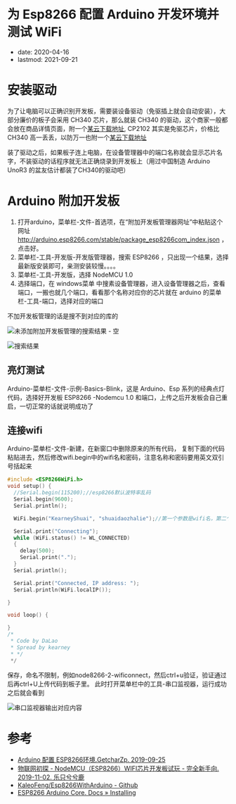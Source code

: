 # 为 Esp8266 配置 Arduino 开发环境并测试 WiFi
- date: 2020-04-16
- lastmod: 2021-09-21

# 安装驱动

为了让电脑可以正确识别开发板，需要装设备驱动（免驱插上就会自动安装），大部分廉价的板子会采用 CH340 芯片，那么就装 CH340 的驱动，这个商家一般都会放在商品详情页面，附一个[某云下载地址](https://pan.baidu.com/s/1dGXBNxB), CP2102 其实是免驱芯片，价格比 CH340 高一丢丢，以防万一也附一个[某云下载地址](https://pan.baidu.com/s/1dF6iiS5)

装了驱动之后，如果板子连上电脑，在设备管理器中的端口名称就会显示芯片名字，不装驱动的话程序就无法正确烧录到开发板上（用过中国制造 Arduino UnoR3 的盆友估计都装了CH340的驱动吧）


# Arduino 附加开发板

1. 打开arduino，菜单栏-文件-首选项，在“附加开发板管理器网址”中粘贴这个网址
http://arduino.esp8266.com/stable/package_esp8266com_index.json ，点击好。
2. 菜单栏-工具-开发版-开发版管理器，搜索 ESP8266 ，只出现一个结果，选择最新版安装即可，亲测安装较慢。。。。
3. 菜单栏-工具-开发版，选择 NodeMCU 1.0
4. 选择端口，在 windows菜单 中搜素设备管理器，进入设备管理器之后，查看端口，一搬也就几个端口，看看那个名称对应你的芯片就在 arduino 的菜单栏-工具-端口，选择对应的端口

不加开发板管理的话是搜不到对应的库的

![未添加附加开发板管理的搜索结果 - 空](https://img-blog.csdnimg.cn/20210111180134449.png?x-oss-process=image/watermark,type_ZmFuZ3poZW5naGVpdGk,shadow_10,text_aHR0cHM6Ly9ibG9nLmNzZG4ubmV0L3dlaXhpbl80MzAzMTA5Mg==,size_16,color_FFFFFF,t_70)

![搜索结果](https://img-blog.csdnimg.cn/20210111180254608.png?x-oss-process=image/watermark,type_ZmFuZ3poZW5naGVpdGk,shadow_10,text_aHR0cHM6Ly9ibG9nLmNzZG4ubmV0L3dlaXhpbl80MzAzMTA5Mg==,size_16,color_FFFFFF,t_70)

## 亮灯测试

Arduino-菜单栏-文件-示例-Basics-Blink，这是 Arduino、Esp 系列的经典点灯代码，选择好开发板 ESP8266 -Nodemcu 1.0 和端口，上传之后开发板会自己重启，一切正常的话就说明成功了

## 连接wifi

Arduino-菜单栏-文件-新建，在新窗口中删除原来的所有代码，
复制下面的代码粘贴进去，然后修改wifi.begin中的wifi名和密码，注意名称和密码要用英文双引号括起来

```c
#include <ESP8266WiFi.h>
void setup() {
  //Serial.begin(115200);//esp8266默认波特率乱码
  Serial.begin(9600);
  Serial.println();

  WiFi.begin("KearneyShuai", "shuaidaozhalie");//第一个参数是wifi名，第二个是wifi密码

  Serial.print("Connecting");
  while (WiFi.status() != WL_CONNECTED)
  {
    delay(500);
    Serial.print(".");
  }
  Serial.println();

  Serial.print("Connected, IP address: ");
  Serial.println(WiFi.localIP());

}

void loop() {

}
/*
 * Code by DaLao
 * Spread by kearney
 * */
 */
```

保存，命名不限制，例如node8266-2-wificonnect，然后ctrl+u验证，验证通过后再ctrl+U上传代码到板子里。
此时打开菜单栏中的工具-串口监视器，运行成功之后就会看到

![串口监视器输出对应内容](https://img-blog.csdnimg.cn/20200416111627176.PNG#pic_center)

# 参考

 - [Arduino 配置 ESP8266环境.GetcharZp. 2019-09-25 ](https://blog.csdn.net/qq_39042062/article/details/101413999)
 - [物联网初探 - NodeMCU（ESP8266）WIFI芯片开发板试玩 - 完全新手向. 2019-11-02. 乐只兮兮鹿 ](https://www.bilibili.com/video/BV1rE411t78H?p=1)
 - [KaleoFeng/Esp8266WithArduino - Github](https://github.com/KaleoFeng/Esp8266WithArduino) 
 - [ESP8266 Arduino Core. Docs » Installing](https://arduino-esp8266.readthedocs.io/en/latest/installing.html)
